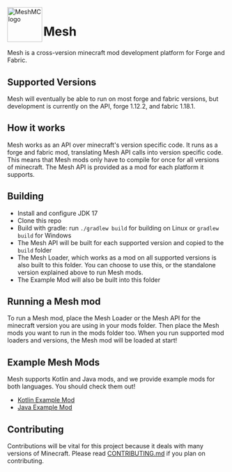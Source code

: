 <img src="https://meshmc.net/assets/logo.png" alt="MeshMC logo" height="80" align="left"/>

# Mesh

###
Mesh is a cross-version minecraft mod development platform for Forge and Fabric.

## Supported Versions
Mesh will eventually be able to run on most forge and fabric versions, but development is currently on the API, forge 1.12.2, and fabric 1.18.1.

## How it works
Mesh works as an API over minecraft's version specific code. It runs as a forge and fabric mod, translating Mesh API calls into version specific code.
This means that Mesh mods only have to compile for once for all versions of minecraft. The Mesh API is provided as a mod for each platform it supports.

## Building
- Install and configure JDK 17
- Clone this repo
- Build with gradle: run `./gradlew build` for building on Linux or `gradlew build` for Windows
- The Mesh API will be built for each supported version and copied to the `build` folder
- The Mesh Loader, which works as a mod on all supported versions is also built to this folder. You can choose to use this, or the standalone version explained above to run Mesh mods.
- The Example Mod will also be built into this folder

## Running a Mesh mod
To run a Mesh mod, place the Mesh Loader or the Mesh API for the minecraft version you are using in your mods folder.
Then place the Mesh mods you want to run in the mods folder too. When you run supported mod loaders and versions, the
Mesh mod will be loaded at start!

## Example Mesh Mods
Mesh supports Kotlin and Java mods, and we provide example mods for both languages. You should check them out!
- [Kotlin Example Mod](https://github.com/MeshMC/mesh-examplemod-fabric)
- [Java Example Mod](https://github.com/MeshMC/mesh-examplemod-java)

## Contributing
Contributions will be vital for this project because it deals with many versions of Minecraft.
Please read [CONTRIBUTING.md](CONTRIBUTING.md) if you plan on contributing.
